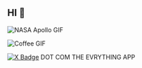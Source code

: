 ## HI 👋

![NASA Apollo GIF](https://media.giphy.com/media/3o6Ztjglr8MMPCxVxC/giphy.gif)

![Coffee GIF](https://media.giphy.com/media/inECjKmGYzGms/giphy.gif)


[![X Badge](https://img.shields.io/badge/-X-000000?style=flat&logo=x&logoColor=white&link=https://x.com/kevinneutrino)](https://x.com/kevinneutrino) DOT COM THE EVRYTHING APP
